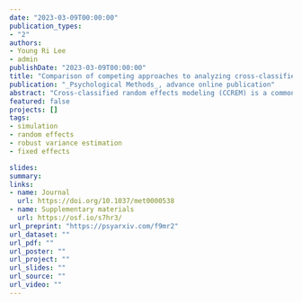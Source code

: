 ```yaml
---
date: "2023-03-09T00:00:00"
publication_types:
- "2"
authors:
- Young Ri Lee
- admin
publishDate: "2023-03-09T00:00:00"
title: "Comparison of competing approaches to analyzing cross-classified data: Random effects models, ordinary least squares, or fixed effects with cluster robust standard errors"
publication: "_Psychological Methods_, advance online publication"
abstract: "Cross-classified random effects modeling (CCREM) is a common approach for analyzing cross-classified data in education. However, when the focus of a study is on the regression coefficients at level one rather than on the random effects, ordinary least squares regression with cluster robust variance estimators (OLS-CRVE) or fixed effects regression with CRVE (FE-CRVE) could be appropriate approaches. These alternative methods may be advantageous because they rely on weaker assumptions than what is required by CCREM. We conducted a Monte Carlo Simulation study to compare the performance of CCREM, OLS-CRVE, and FE-CRVE in models with crossed random effects, including conditions where homoscedasticity assumptions and exogeneity assumptions held and conditions where they were violated. We found that CCREM performed the best when its assumptions are all met. However, when homoscedasticity assumptions are violated, OLS-CRVE and FE-CRVE provided similar or better performance than CCREM. FE-CRVE showed the best performance when the exogeneity assumption is violated. Thus, we recommend two-way FE-CRVE as a good alternative to CCREM, particularly if the homoscedasticity or exogeneity assumptions of the CCREM might be in doubt."
featured: false
projects: []
tags: 
- simulation
- random effects
- robust variance estimation
- fixed effects

slides: 
summary: 
links:
- name: Journal
  url: https://doi.org/10.1037/met0000538
- name: Supplementary materials
  url: https://osf.io/s7hr3/
url_preprint: "https://psyarxiv.com/f9mr2"
url_dataset: ""
url_pdf: ""
url_poster: ""
url_project: ""
url_slides: ""
url_source: ""
url_video: ""
---
```

